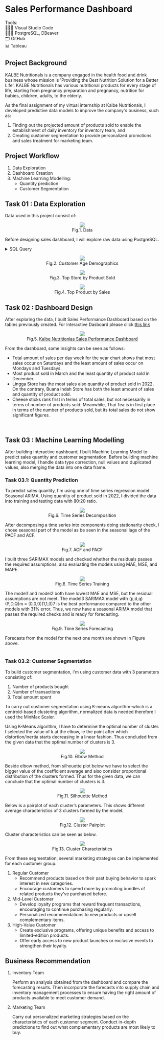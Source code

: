 # Sales Performance Dashboard
Tools: <br>
👩🏻‍💻 Visual Studio Code <br>
👩🏻‍💻 PostgreSQL, DBeaver <br>
🗂️ GitHub <br>
📊 Tableau

## Project Background 
KALBE Nutritionals is a company engaged in the health food and drink business whose mission is 'Providing the Best Nutrition Solution for a Better Life'. KALBE Nutritionals has various nutritional products for every stage of life, starting from pregnancy preparation and pregnancy, nutrition for babies, children, adults, to the elderly. 

As the final assignment of my virtual internship at Kalbe Nutritionals, I developed predictive data models to improve the company's business, such as:
1. Finding out the projected amount of products sold to enable the establishment of daily inventory for inventory team, and 
2. Creating customer segmentation to provide personalized promotions and sales treatment for marketing team.

## Project Workflow
1. Data Exploration
2. Dashboard Creation
3. Machine Learning Modelling:
	- Quantity prediction
	- Customer Segmentation

## Task 01 : Data Exploration
Data used in this project consist of:
<p align="center">
  <kbd><img src="assets/datasets.png"> </kbd> <br>
  Fig.1. Data
</p>

Before designing sales dashboard, I will explore raw data using PostgreSQL. 
<details>
  <summary>SQL Query</summary>
  
  ```sql
-- Average customer age based on marital status
select 
	"Marital Status" ,
	round(avg(age)) age_average
from 
	data.customer c 
group by
	"Marital Status" 
;

-- Average customer age based on gender
select 
	gender,
	round(avg(age)) age_average
from 
	data.customer c 
group by
	gender 
;

-- Top store based on the product sold
select 
	s.storename,
	sum(t.qty) total_qty
from
	"data".store s 
	join "data"."transaction" t 
		on s.storeid = t.storeid 
group by 
	s.storename 
order by
	sum(t.qty) desc 
limit 
	1
;

-- Top product based on sales
select 
	p."Product Name",
	sum(t.totalamount) total_amount
from
	"data".product p 
	join "data"."transaction" t 
		on p.productid = t.productid  
group by 
	p."Product Name"  
order by
	sum(t.totalamount) desc 
limit 
	1
;
  ```
</details>


<p align="center">
  <kbd><img src="assets/customer_age.png"> </kbd> <br>
  Fig.2. Customer Age Demographics
</p>

<p align="center">
  <kbd><img src="assets/top_store_by_product_sold.png"> </kbd> <br>
  Fig.3. Top Store by Product Sold
</p>

<p align="center">
  <kbd><img src="assets/top_product_by_sales.png"> </kbd> <br>
  Fig.4. Top Product by Sales
</p>

## Task 02 : Dashboard Design
After exploring the data, I built Sales Performance Dashboard based on the tables previously created. For Interactive Dasboard please click  <a href="https://public.tableau.com/views/KalbeNutritionals-SalesPerformanceDashboard/Dashboard1?:language=en-US&:display_count=n&:origin=viz_share_link">this link</a>

<p align="center">
  <kbd><img src="assets/dashboard_ss.png"> </kbd> <br>
  Fig.5. <a href="https://public.tableau.com/views/KalbeNutritionals-SalesPerformanceDashboard/Dashboard1?:language=en-US&:display_count=n&:origin=viz_share_link">Kalbe Nutritionlas Sales Performance Dashboard</a>
</p>

From the dashboard, some insights can be seen as follows:
- Total amount of sales per day week for the year chart shows that most sales occur on Saturdays and the least amount of sales occur on Mondays and Tuesdays.
- Most product sold in March and the least quantity of product sold in December.
- Lingga Store has the most sales also quantity of product sold in 2022. On the contrary, Buana Indah Store has both the least amount of sales and quantity of product sold.
- Cheese sticks rank first in terms of total sales, but not necessarily in terms of number of products sold.  Meanwhile, Thai Tea is in first place in terms of the number of products sold, but its total sales do not show significant figures.
<br>

## Task 03 : Machine Learning Modelling
After building interactive dashboard, I built Machine Learning Model to predict sales quantity and customer segmentation. Before building machine learning model, I handle data type correction, null values and duplicated values, also merging the data into one data frame.

### Task 03.1: Quantity Prediction
To predict sales quantity, I'm using one of time series regression model Seasonal ARIMA. Using quantity of product sold in 2022, I divided the data into training and testing data with 80:20 ratio. 

<p align="center">
  <kbd><img src="assets/decomposition.png"> </kbd> <br>
  Fig.6. Time Series Decomposition
</p>

After decomposing a time series into components doing stationarity check, I chose seasonal part of the model as be seen in the seasonal lags of the PACF and ACF. 

<p align="center">
  <kbd><img src="assets/acf_pacf.png"> </kbd> <br>
  Fig.7. ACF and PACF
</p>

I built three SARIMAX models and checked whether the residuals passes the required assumptions, also evaluating the models using MAE, MSE, and MAPE.

<p align="center">
  <kbd><img src="assets/time_series_train.png"> </kbd> <br>
  Fig.8. Time Series Training
</p>
The model1 and model2 both have lowest MAE and MSE, but the residual assumptions are not meet. The model3 SARIMAX model with (p,d,q)(P,D,Q)m = (0,0,0)(1,1,0)7 is the best performance compared to the other models with 31% error.
Thus, we now have a seasonal ARIMA model that passes the required checks and is ready for forecasting. 

<p align="center">
  <kbd><img src="assets/time_series_forecast.png"> </kbd> <br>
  Fig.9. Time Series Forecasting
</p>
Forecasts from the model for the next one month are shown in Figure above.
<br><br>

### Task 03.2: Customer Segmentation
To build customer segmentation, I'm using customer data with 3 parameters consisting of:
1. Number of products bought
2. Number of transactions
3. Total amount spent

To carry out customer segmentation using K-means algorithm-which is a centroid-based clustering algorithm, normalized data is needed therefore I used the MinMax Scaler.

Using K-Means algorithm, I have to determine the optimal number of cluster. I selected the value of k at the elbow, ie the point after which distortion/inertia starts decreasing in a linear fashion. Thus concluded from the given data that the optimal number of clusters is 3.

<p align="center">
  <kbd><img src="assets/albow.png"> </kbd> <br>
  Fig.10. Elbow Method
</p>

Beside elbow method, from silhouette plot below we have to select the bigger value of the coefficient average and also consider proportional distribution of the clusters formed. Thus for the given data, we can conclude that the optimal number of clusters is 3.

<p align="center">
  <kbd><img src="assets/silhouette.png"> </kbd> <br>
  Fig.11. Silhouette Method
</p>

Below is a pairplot of each cluster’s parameters. This shows different average characteristics of 3 clusters formed by the model.

<p align="center">
  <kbd><img src="assets/pairplot.png"> </kbd> <br>
  Fig.12. Cluster Pairplot 
</p>

Cluster characteristics can be seen as below.
<p align="center">
  <kbd><img src="assets/cluster.png"> </kbd> <br>
  Fig.13. Cluster Characteristics
</p>

From these segmentation, several marketing strategies can be implemented for each customer group.
1. Regular Customer
	- Recommend products based on their past buying behavior to spark interest in new categories.
	- Encourage customers to spend more by promoting bundles of related products they've purchased before.
2. Mid-Level Customer
	- Develop loyalty programs that reward frequent transactions, encouraging to continue purchasing regularly.
	- Personalized recommendations to new products or upsell complementary items.
3. High-Value Customer
	- Create exclusive programs, offering unique benefits and access to limited-edition products.
	- Offer early access to new product launches or exclusive events to strengthen their loyalty.

## Business Recommendation
1. Inventory Team
	
	Perform an analysis obtained from the dashboard and compare the forecasting results. Then incorporate the forecasts into supply chain and inventory management processes to ensure having the right amount of products available to meet customer demand.
2. Marketing Team

	Carry out personalized marketing strategies based on the characteristics of each customer segment. Conduct in-depth predictions to find out what complementary products are most likely to buy.




